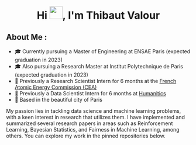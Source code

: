 <h1 align="center">Hi <img src="https://media.giphy.com/media/hvRJCLFzcasrR4ia7z/giphy.gif" width="35">, I'm Thibaut Valour</h1>

## About Me :

- 🎓 Currently pursuing a Master of Engineering at ENSAE Paris (expected graduation in 2023)
- 🎓 Also pursuing a Research Master at Institut Polytechnique de Paris (expected graduation in 2023)
- 🏢 Previously a Research Scientist Intern for 6 months at the [French Atomic Energy Commission (CEA)](https://www.cea.fr/)
- 🏢 Previously a Data Scientist Intern for 6 months at [Humanitics](https://www.humanitics.ai/)
- 🏡 Based in the beautiful city of Paris

My passion lies in tackling data science and machine learning problems, with a keen interest in research that utilizes them. I have implemented and summarized several research papers in areas such as Reinforcement Learning, Bayesian Statistics, and Fairness in Machine Learning, among others. You can explore my work in the pinned repositories below.
<br>

